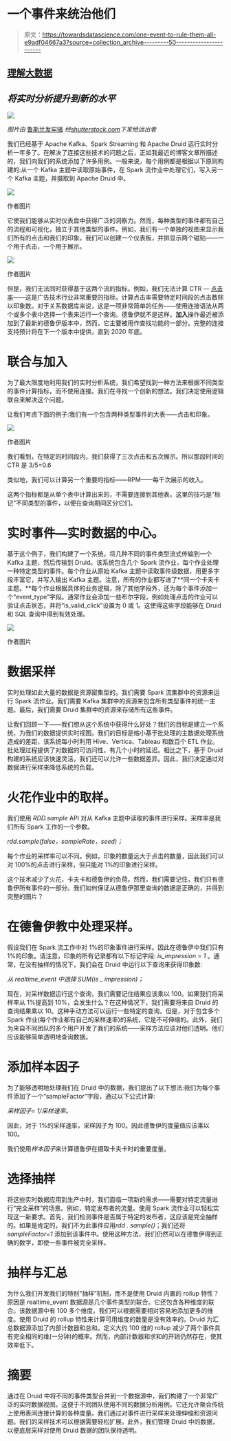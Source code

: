 # 一个事件来统治他们

> 原文：<https://towardsdatascience.com/one-event-to-rule-them-all-e9adf04667a3?source=collection_archive---------50----------------------->

## [理解大数据](https://towardsdatascience.com/tagged/making-sense-of-big-data)

## *将实时分析提升到新的水平*

![](img/3aeee1b5f178ae26f09952fd544965c2.png)

*图片由* [鲁斯兰发牢骚](https://www.shutterstock.com/g/garloon) *经*[*shutterstock.com*](/www.shutterstock.com)*下发给远出者*

我们已经基于 Apache Kafka、Spark Streaming 和 Apache Druid 运行实时分析一年多了。在解决了连接这些技术的问题之后，正如我最近的博客文章所描述的，我们向我们的系统添加了许多用例。一般来说，每个用例都是根据以下原则构建的:从一个 Kafka 主题中读取原始事件，在 Spark 流作业中处理它们，写入另一个 Kafka 主题，并摄取到 Apache Druid 中。

![](img/8566154197f46d3afc86f476af431616.png)

作者图片

它使我们能够从实时仪表盘中获得广泛的洞察力。然而，每种类型的事件都有自己的流程和可视化，独立于其他类型的事件。例如，我们有一个单独的视图来显示我们所有的点击和我们的印象。我们可以创建一个仪表板，并排显示两个磁贴——一个用于点击，一个用于展示。

![](img/0df56de49457030cd6e5dc7ec53cd546.png)

作者图片

但是，我们无法同时获得基于这两个流的指标。例如，我们无法计算 CTR — [点击率](https://en.wikipedia.org/wiki/Click-through_rate)——这是广告技术行业非常重要的指标。计算点击率需要特定时间段的点击数除以印象数。对于关系数据库来说，这是一项非常简单的任务——使用连接语法从两个或多个表中选择一个表来运行一个查询。德鲁伊就不是这样。**加入**操作最近被添加到了最新的德鲁伊版本中，然而，它主要被用作查找功能的一部分。完整的连接支持预计将在下一个版本中提供，直到 2020 年底。

# 联合与加入

为了最大限度地利用我们的实时分析系统，我们希望找到一种方法来根据不同类型的事件计算指标，而不使用连接。我们在寻找一个创新的想法。我们决定使用逻辑联合来解决这个问题。

让我们考虑下面的例子:我们有一个包含两种类型事件的大表——点击和印象。

![](img/aeb5cec50fc56079a98d635a8a5d0ed3.png)

作者图片

我们看到，在特定的时间段内，我们获得了三次点击和五次展示。所以那段时间的 CTR 是 3/5=0.6

类似地，我们可以计算另一个重要的指标——RPM——每千次展示的收入。

这两个指标都是从单个表中计算出来的，不需要连接到其他表。这里的技巧是“标记”不同类型的事件，以便在查询期间区分它们。

# 实时事件—实时数据的中心。

基于这个例子，我们构建了一个系统，将几种不同的事件类型流式传输到一个 Kafka 主题，然后传输到 Druid。该系统包含几个 Spark 流作业，每个作业处理一种特定类型的事件。每个作业从原始 Kafka 主题中读取事件级数据，用更多字段丰富它，并写入输出 Kafka 主题。注意，所有的作业都写进了**同一个卡夫卡主题。**每个作业根据具体的业务逻辑，除了其他字段外，还为每个事件添加一个“event_type”字段。通常作业会添加一些布尔字段，例如处理点击的作业可以验证点击状态，并将“is_valid_click”设置为 0 或 1。这使得这些字段能够在 Druid 和 SQL 查询中得到有效处理。

![](img/d3d1cbd0ad9a5d6047949151aa206aca.png)

作者图片

# 数据采样

实时处理如此大量的数据是资源密集型的。我们需要 Spark 流集群中的资源来运行 Spark 流作业。我们需要 Kafka 集群中的资源来包含所有类型事件的统一主题。最后，我们需要 Druid 集群中的资源来存储所有这些事件。

让我们回顾一下——我们想从这个系统中获得什么好处？我们的目标是建立一个系统，为我们的数据提供实时视图。我们的目标是缩小基于批处理的主数据处理系统造成的差距，该系统每小时利用 Hive、Vertica、Tableau 和数百个 ETL 作业。批处理过程提供了对数据的可访问性，有几个小时的延迟。相比之下，基于 Druid 构建的系统应该快速灵活，我们还可以允许一些数据差异。因此，我们决定通过对数据进行采样来降低系统的负载。

# 火花作业中的取样。

我们使用 *RDD.sample* API 对从 Kafka 主题中读取的事件进行采样。采样率是我们所有 Spark 工作的一个参数。

*rdd.sample(false，sampleRate，seed)；*

每个作业的采样率可以不同。例如，印象的数量远大于点击的数量，因此我们可以对 100%的点击进行采样，但只能对 1%的印象进行采样。

这个技术减少了火花，卡夫卡和德鲁伊的负荷。然而，我们需要记住，我们只有德鲁伊所有事件的一部分。我们如何保证从德鲁伊那里查询的数据是正确的，并得到完整的图片？

# 在德鲁伊教中处理采样。

假设我们在 Spark 流工作中对 1%的印象事件进行采样。因此在德鲁伊中我们只有 1%的印象。请注意，印象的所有记录都有以下标记字段: *is_impression = 1* 。通常，在没有抽样的情况下，我们会在 Druid 中运行以下查询来获得印象数:

*从 realtime_event 中选择 SUM(is _ impression)；*

现在，对采样数据运行这个查询，我们需要记住结果应该乘以 100。如果我们将采样率从 1%提高到 10%，会发生什么？在这种情况下，我们需要将来自 Druid 的查询结果乘以 10。这种手动方法可以运行一些特定的查询。但是，对于包含多个 Spark 作业(每个作业都有自己的采样速率)的系统，它是不可伸缩的。此外，我们为来自不同团队的多个用户开发了我们的系统——采样方法应该对他们透明。他们应该能够简单透明地查询数据。

# 添加样本因子

为了能够透明地处理我们在 Druid 中的数据，我们提出了以下想法:我们为每个事件添加了一个“sampleFactor”字段，通过以下公式计算:

*采样因子= 1/采样速率。*

因此，对于 1%的采样速率，采样因子为 100。因此德鲁伊的度量值应该乘以 100。

我们使用*样本因子*来计算德鲁伊在摄取卡夫卡时的重要度量。

# 选择抽样

将这些实时数据应用到生产中时，我们面临一项新的需求——需要对特定流量进行“完全采样”的场景。例如，特定发布者的流量。使用 Spark 流作业可以轻松实现这一新要求。首先，我们检测事件是否属于特定的发布者，这应该是完全抽样的。如果是肯定的，我们不为此事件应用*rdd . sample()*；我们还将 *sampleFactor=1* 添加到该事件中。使用这种方法，我们仍然可以在德鲁伊得到正确的数字，即使一些事件被完全采样。

# 抽样与汇总

为什么我们开发我们的特别“抽样”机制，而不是使用 Druid 内置的 rollup 特性？原因是 realtime_event 数据源是几个事件类型的联合。它还包含各种维度的联合。该数据源中有 100 多个维度。我们可以根据需要相对容易地添加更多的维度。使用 Druid 的 rollup 特性来计算可用维度的数量是没有效率的。Druid 为汇总数据源添加了内部计数器和总和。定义大约 100 维的 rollup 减少了两个事件具有完全相同的维(一分钟)的概率。然而，内部计数器和求和的开销仍然存在，使其效率低下。

# 摘要

通过在 Druid 中将不同的事件类型合并到一个数据源中，我们构建了一个非常广泛的实时数据视图。这便于不同团队使用不同的数据分析用例。它还允许聚合传统上使用表间连接计算的各种度量。我们通过对事件进行采样来处理伸缩和资源问题。我们的采样技术可以根据需要轻松扩展。此外，我们管理 Druid 中的数据，以便底层采样对使用 Druid 数据的团队保持透明。